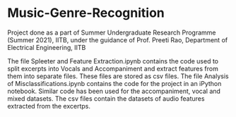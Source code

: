 # Music-Genre-Recognition
Project done as a part of Summer Undergraduate Research Programme (Summer 2021), IITB, under the guidance of Prof. Preeti Rao, Department of Electrical Engineering, IITB

The file Spleeter and Feature Extraction.ipynb contains the code used to split excerpts into Vocals and Accompaniment and extract features from them into separate files. These files are stored as csv files. The file Analysis of Misclassifications.ipynb contains the code for the project in an iPython notebook. Similar code has been used for the accompaniment, vocal and mixed datasets. The csv files contain the datasets of audio features extracted from the excertps.
